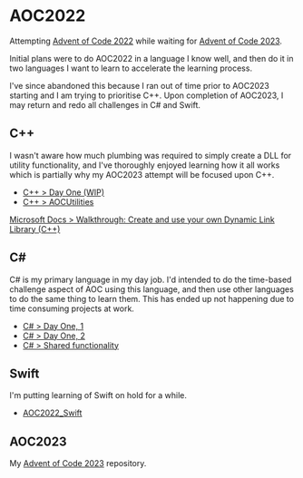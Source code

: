 # AOC2022

Attempting [Advent of Code 2022](https://adventofcode.com/2022) while waiting for [Advent of Code 2023](https://adventofcode.com/2023).

Initial plans were to do AOC2022 in a language I know well, and then do it in two languages I want to learn to accelerate the learning process.

I've since abandoned this because I ran out of time prior to AOC2023 starting and I am trying to prioritise C++. Upon completion of AOC2023, I may return and redo all challenges in C# and Swift.


## C++

I wasn't aware how much plumbing was required to simply create a DLL for utility functionality, and I've thoroughly enjoyed learning how it all works which is partially why my AOC2023 attempt will be focused upon C++.

- [C++ > Day One (WIP)](https://github.com/nateforsyth/AOC2022/tree/master/CPP/DayOne_CPP)
- [C++ > AOCUtilities](https://github.com/nateforsyth/AOC2022/tree/master/CPP/AOCUtilities)

[Microsoft Docs > Walkthrough: Create and use your own Dynamic Link Library (C++)](https://learn.microsoft.com/en-us/cpp/build/walkthrough-creating-and-using-a-dynamic-link-library-cpp?view=msvc-170)


## C#

C# is my primary language in my day job. I'd intended to do the time-based challenge aspect of AOC using this language, and then use other languages to do the same thing to learn them. This has ended up not happening due to time consuming projects at work.

- [C# > Day One, 1](https://github.com/nateforsyth/AOC2022/tree/master/CS/DayOne/DayOne_1)
- [C# > Day One, 2](https://github.com/nateforsyth/AOC2022/tree/master/CS/DayOne/DayOne_2)
- [C# > Shared functionality]()


## Swift

I'm putting learning of Swift on hold for a while.

- [AOC2022_Swift](https://github.com/nateforsyth/AOC2022/tree/master/Swift/AOC2022_Swift)


## AOC2023

My [Advent of Code 2023](https://github.com/nateforsyth/AOC2023) repository.
